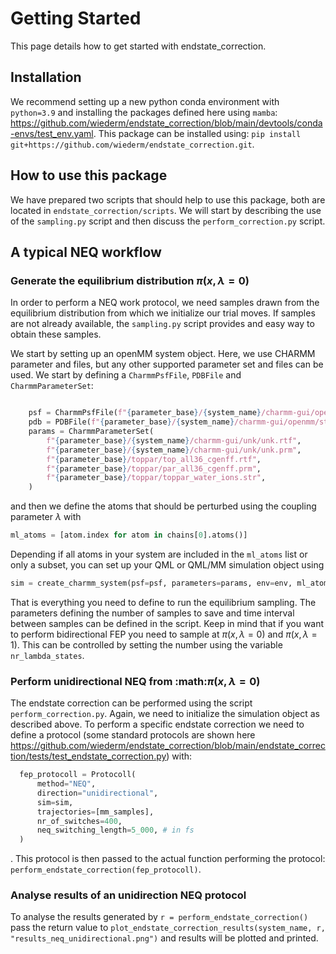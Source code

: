 Getting Started
===============

This page details how to get started with endstate_correction. 

## Installation

We recommend setting up a new python conda environment with `python=3.9` and installing the packages defined here using ``mamba``: https://github.com/wiederm/endstate_correction/blob/main/devtools/conda-envs/test_env.yaml.
This package can be installed using:
``pip install git+https://github.com/wiederm/endstate_correction.git``.


## How to use this package

We have prepared two scripts that should help to use this package, both are located in `endstate_correction/scripts`.
We will start by describing the use of the `sampling.py` script and then discuss the `perform_correction.py` script.

## A typical NEQ workflow

### Generate the equilibrium distribution $\pi(x, \lambda=0)$


In order to perform a NEQ work protocol, we need samples drawn from the equilibrium distribution from which we initialize our trial moves.
If samples are not already available, the `sampling.py` script provides and easy way to obtain these samples.

We start by setting up an openMM system object. Here, we use CHARMM parameter and files, but any other supported parameter set and files can be used. We start by defining a ``CharmmPsfFile``, ``PDBFile`` and ``CharmmParameterSet``:  

```python

    psf = CharmmPsfFile(f"{parameter_base}/{system_name}/charmm-gui/openmm/step3_input.psf")
    pdb = PDBFile(f"{parameter_base}/{system_name}/charmm-gui/openmm/step3_input.pdb")
    params = CharmmParameterSet(
        f"{parameter_base}/{system_name}/charmm-gui/unk/unk.rtf",
        f"{parameter_base}/{system_name}/charmm-gui/unk/unk.prm",
        f"{parameter_base}/toppar/top_all36_cgenff.rtf",
        f"{parameter_base}/toppar/par_all36_cgenff.prm",
        f"{parameter_base}/toppar/toppar_water_ions.str",
    )
```
and then we define the atoms that should be perturbed using the coupling parameter $\lambda$ with

```python
ml_atoms = [atom.index for atom in chains[0].atoms()]
```

Depending if all atoms in your system are included in the `ml_atoms` list or only a subset, you can set up your QML or QML/MM simulation object using 

```python
sim = create_charmm_system(psf=psf, parameters=params, env=env, ml_atoms=ml_atoms)
```

That is everything you need to define to run the equilibrium sampling. 
The parameters defining the number of samples to save and time interval between samples can be defined in the script.
Keep in mind that if you want to perform bidirectional FEP you need to sample at $\pi(x, \lambda=0)$ and $\pi(x, \lambda=1)$. 
This can be controlled by setting the number using the variable `nr_lambda_states`.

### Perform unidirectional NEQ from :math:$\pi(x, \lambda=0)$

The endstate correction can be performed using the script `perform_correction.py`.
Again, we need to initialize the simulation object as described above.
To perform a specific endstate correction we need to define a protocol (some standard protocols are shown here https://github.com/wiederm/endstate_correction/blob/main/endstate_correction/tests/test_endstate_correction.py) with:

```python
  fep_protocoll = Protocoll(
      method="NEQ",
      direction="unidirectional",
      sim=sim,
      trajectories=[mm_samples],
      nr_of_switches=400,
      neq_switching_length=5_000, # in fs
  )
```
.
This protocol is then passed to the actual function performing the protocol: `perform_endstate_correction(fep_protocoll)`.

### Analyse results of an unidirection NEQ protocol

To analyse the results generated by `r = perform_endstate_correction()` pass the return value to `plot_endstate_correction_results(system_name, r, "results_neq_unidirectional.png")` and results will be plotted and printed.
